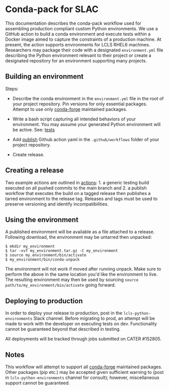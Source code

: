 # Conda-pack for SLAC

This documentation describes the conda-pack workflow used for assembling production compliant custom Python environments. We use a GitHub action to build a conda environment and execute tests within a Docker image aimed to capture the constraints of a production machine. At present, the action supports environments for LCLS RHEL6 machines. Researchers may package their code with a designated `environment.yml` file describing the Python environment relevant to their project or create a designated repository for an environment supporting many projects. 

## Building an environment

Steps:  

* Describe the conda environment in the `environment.yml` file in the root of your project repository. Pin versions for only essential packages. Attempt to use only [conda-forge](https://conda-forge.org/) maintained packages.  

* Write a bash script capturing all intended behaviors of your environment. You may assume your generated Python environment will be active. See: [tests](tests.md)  

* Add [publish](action.md) Github action yaml in the `.github/workflows` folder of your project repository.  

* Create release.  

## Creating a release

Two example actions are outlined in [actions](actions.md): 1. a generic testing build executed on all pushed commits to the main branch and 2. a publish workflow that executes the build on a tagged release then publishes a tarred environment to the release tag. Releases and tags must be used to preserve versioning and identify incompatibilities.

## Using the environment

A published environment will be available as a file attached to a release. Following download, the environment may be untarred then unpacked:

```
$ mkdir my_environment
$ tar -xvf my_environment.tar.gz -C my_environment
$ source my_environment/bin/activate
$ my_environment/bin/conda-unpack
```
The environment will not work if moved after running unpack. Make sure to perform the above in the same location you'd like the environment to live. The resulting environment may then be used by sourcing `source path/to/my_environment/bin/activate` going forward.


## Deploying to production

In order to deploy your release to production, post in the `lcls-python-environments` Slack channel. Before migrating to prod, an attempt will be made to work with the developer on executing tests on dev. Functionality cannot be guaranteed beyond that described in testing. 

All deployments will be tracked through jobs submitted on CATER #152805.


## Notes
This workflow will attempt to support all [conda-forge](https://conda-forge.org/) maintained packages. Other packages (pip etc.) may be accepted given sufficient warning to (post in `lcls-python-environments` channel for consult); however, miscellaneous support cannot be guaranteed.
